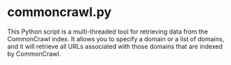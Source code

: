 # commoncrawl.py
This Python script is a multi-threaded tool for retrieving data from the CommonCrawl index. It allows you to specify a domain or a list of domains, and it will retrieve all URLs associated with those domains that are indexed by CommonCrawl.
